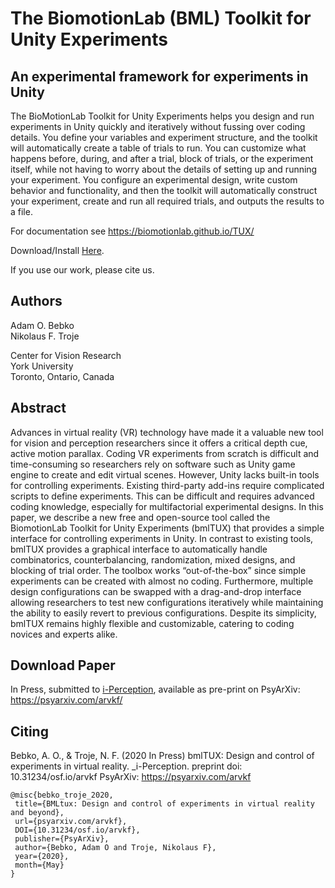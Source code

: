 # The BiomotionLab (BML) Toolkit for Unity Experiments

## An experimental framework for experiments in Unity

The BioMotionLab Toolkit for Unity Experiments helps you design and run experiments in Unity quickly and iteratively without fussing over coding details. You define your variables and experiment structure, and the toolkit will automatically create a table of trials to run. You can customize what happens before, during, and after a trial, block of trials, or the experiment itself, while not having to worry about the details of setting up and running your experiment. You configure an experimental design, write custom behavior and functionality, and then the toolkit will automatically construct your experiment, create and run all required trials, and outputs the results to a file.

For documentation see https://biomotionlab.github.io/TUX/

Download/Install [Here](https://biomotionlab.github.io/TUX/).

If you use our work, please cite us.

## Authors

Adam O. Bebko  
Nikolaus F. Troje 

Center for Vision Research  
York University  
Toronto, Ontario, Canada


## Abstract
Advances in virtual reality (VR) technology have made it a valuable new tool for vision and perception researchers since it offers a critical depth cue, active motion parallax. Coding VR experiments from scratch is difficult and time-consuming so researchers rely on software such as Unity game engine to create and edit virtual scenes. However, Unity lacks built-in tools for controlling experiments. Existing third-party add-ins require complicated scripts to define experiments. This can be difficult and requires advanced coding knowledge, especially for multifactorial experimental designs. In this paper, we describe a new free and open-source tool called the BiomotionLab Toolkit for Unity Experiments (bmlTUX) that provides a simple interface for controlling experiments in Unity. In contrast to existing tools, bmlTUX provides a graphical interface to automatically handle combinatorics, counterbalancing, randomization, mixed designs, and blocking of trial order. The toolbox works “out-of-the-box” since simple experiments can be created with almost no coding. Furthermore, multiple design configurations can be swapped with a drag-and-drop interface allowing researchers to test new configurations iteratively while maintaining the ability to easily revert to previous configurations. Despite its simplicity, bmlTUX remains highly flexible and customizable, catering to coding novices and experts alike. 

## Download Paper

In Press, submitted to [i-Perception](https://journals.sagepub.com/home/ipe), available as pre-print on PsyArXiv: https://psyarxiv.com/arvkf/

## Citing

Bebko, A. O., & Troje, N. F. (2020 In Press) bmlTUX: Design and control of experiments in virtual reality. _i-Perception. preprint doi: 10.31234/osf.io/arvkf PsyArXiv: https://psyarxiv.com/arvkf

```
@misc{bebko_troje_2020,
 title={BMLtux: Design and control of experiments in virtual reality and beyond},
 url={psyarxiv.com/arvkf},
 DOI={10.31234/osf.io/arvkf},
 publisher={PsyArXiv},
 author={Bebko, Adam O and Troje, Nikolaus F},
 year={2020},
 month={May}
}
```


 
